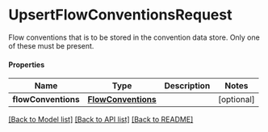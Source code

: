 # UpsertFlowConventionsRequest

Flow conventions that is to be stored in the convention data store.  Only one of these must be present.

#### Properties
Name | Type | Description | Notes
------------ | ------------- | ------------- | -------------
**flowConventions** | [**FlowConventions**](FlowConventions.md) |  | [optional] 

[[Back to Model list]](../README.md#documentation-for-models) [[Back to API list]](../README.md#documentation-for-api-endpoints) [[Back to README]](../README.md)

